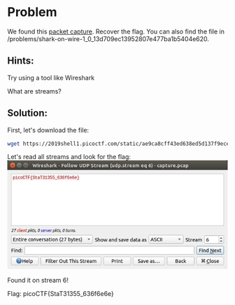# Problem
We found this [packet capture](https://2019shell1.picoctf.com/static/ae9ca8cff43ed638ed5d137f9ece7455/capture.pcap). Recover the flag. You can also find the file in /problems/shark-on-wire-1_0_13d709ec13952807e477ba1b5404e620.

## Hints:
Try using a tool like Wireshark

What are streams?

## Solution:

First, let's download the file:
```bash
wget https://2019shell1.picoctf.com/static/ae9ca8cff43ed638ed5d137f9ece7455/capture.pcap
```

Let's read all streams and look for the flag:
![screenshot-1](./screenshot-1.png)

Found it on stream 6!

Flag: picoCTF{StaT31355_636f6e6e}
